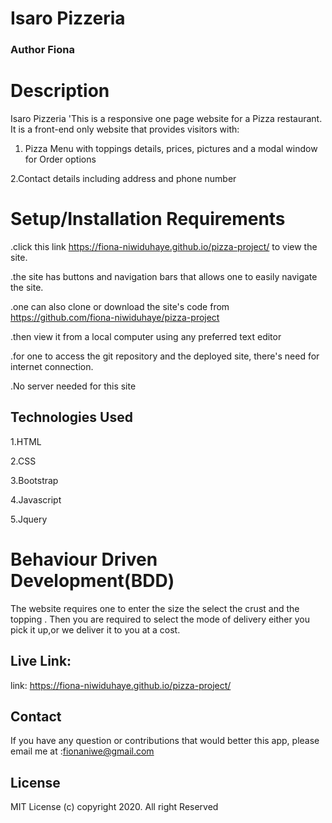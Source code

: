 # Isaro Pizzeria

### Author Fiona 

# Description
 Isaro Pizzeria 'This is a responsive one page website for a Pizza restaurant. 
 It is a front-end only website that provides visitors with:
1. Pizza Menu with toppings details, prices, pictures and a modal window for Order options

2.Contact details including  address and phone number

# Setup/Installation Requirements
.click this link  https://fiona-niwiduhaye.github.io/pizza-project/  to view the site.

.the site has buttons and navigation bars that allows one to easily navigate the site.

.one can also clone or download the site's code from https://github.com/fiona-niwiduhaye/pizza-project

.then view it from a local computer using any preferred text editor

.for one to access the git repository and the deployed site, there's need for internet connection.

.No server needed for this site

## Technologies Used
1.HTML

2.CSS

3.Bootstrap

4.Javascript

5.Jquery

# Behaviour Driven Development(BDD)

The website requires one to enter the size the select the crust and the topping .
Then you are required to select the mode of delivery either you pick it up,or we deliver it to you at a cost.


## Live Link:

link: https://fiona-niwiduhaye.github.io/pizza-project/

## Contact
If you have any question or contributions that would better this app, please email me at :fionaniwe@gmail.com
## License

MIT License (c) copyright 2020. All right Reserved 





